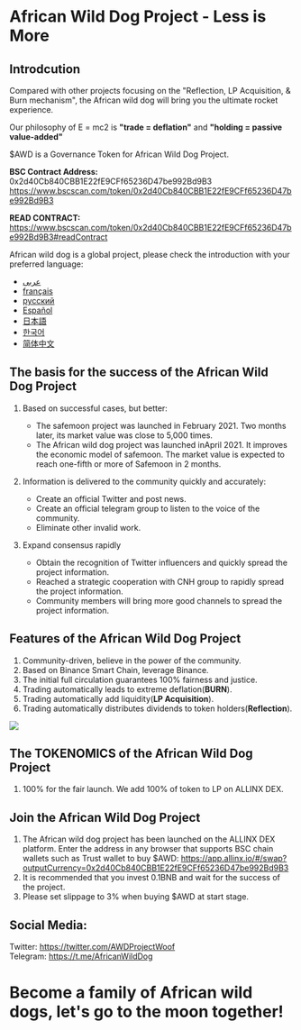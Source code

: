 # African Wild Dog Project - Less is More

## Introdcution

Compared with other projects focusing on the "Reflection, LP Acquisition, & Burn mechanism", the African wild dog will bring you the ultimate rocket experience.  

Our philosophy of E = mc2 is **"trade = deflation"** and **"holding = passive value-added"**

$AWD is a Governance Token for African Wild Dog Project.  

**BSC Contract Address:** 0x2d40Cb840CBB1E22fE9CFf65236D47be992Bd9B3 https://www.bscscan.com/token/0x2d40Cb840CBB1E22fE9CFf65236D47be992Bd9B3   

**READ CONTRACT:** https://www.bscscan.com/token/0x2d40Cb840CBB1E22fE9CFf65236D47be992Bd9B3#readContract   

African wild dog is a global project, please check the introduction with your preferred language:   
* [عربى ](https://github.com/AfricanWildDog/AfricanWildDog/wiki/%D9%85%D8%B4%D8%B1%D9%88%D8%B9-%D8%A7%D9%84%D9%83%D9%84%D8%A7%D8%A8-%D8%A7%D9%84%D8%A8%D8%B1%D9%8A%D8%A9-%D8%A7%D9%84%D8%A3%D9%81%D8%B1%D9%8A%D9%82%D9%8A%D8%A9---%D8%A7%D9%84%D8%A3%D9%82%D9%84-%D9%87%D9%88-%D8%A3%D9%83%D8%AB%D8%B1)
* [français](https://github.com/AfricanWildDog/AfricanWildDog/wiki/African-Wild-Dog-Project---Moins-c'est-plus)
* [русский](https://github.com/AfricanWildDog/AfricanWildDog/wiki/%D0%9F%D1%80%D0%BE%D0%B5%D0%BA%D1%82-%22%D0%90%D1%84%D1%80%D0%B8%D0%BA%D0%B0%D0%BD%D1%81%D0%BA%D0%B0%D1%8F-%D0%B4%D0%B8%D0%BA%D0%B0%D1%8F-%D1%81%D0%BE%D0%B1%D0%B0%D0%BA%D0%B0%22---%D0%BC%D0%B5%D0%BD%D1%8C%D1%88%D0%B5-%D0%B7%D0%BD%D0%B0%D1%87%D0%B8%D1%82-%D0%B1%D0%BE%D0%BB%D1%8C%D1%88%D0%B5)
* [Español](https://github.com/AfricanWildDog/AfricanWildDog/wiki/Proyecto-de-perros-salvajes-africanos:-menos-es-m%C3%A1s)
* [日本語](https://github.com/AfricanWildDog/AfricanWildDog/wiki/%E3%83%AA%E3%82%AB%E3%82%AA%E3%83%B3%E3%83%97%E3%83%AD%E3%82%B8%E3%82%A7%E3%82%AF%E3%83%88-%E5%B0%91%E3%81%AA%E3%81%84%E3%81%BB%E3%81%A9%E5%A4%9A%E3%81%84)
* [한국어](https://github.com/AfricanWildDog/AfricanWildDog/wiki/%EC%95%84%ED%94%84%EB%A6%AC%EC%B9%B4-%EC%95%BC%EC%83%9D-%EA%B2%AC-%ED%94%84%EB%A1%9C%EC%A0%9D%ED%8A%B8-%EC%A0%81%EC%9D%84%EC%88%98%EB%A1%9D-%EC%A2%8B%EB%8B%A4)
* [简体中文](https://github.com/AfricanWildDog/AfricanWildDog/wiki/%E9%9D%9E%E6%B4%B2%E9%87%8E%E7%8B%97%E9%A1%B9%E7%9B%AE---%E5%B0%91%E5%8D%B3%E6%98%AF%E5%A4%9A%EF%BC%88Less-is-More%EF%BC%89)


## The basis for the success of the African Wild Dog Project

1. Based on successful cases, but better:
    * The safemoon project was launched in February 2021. Two months later, its market value was close to 5,000 times.
    * The African wild dog project was launched inApril 2021. It improves the economic model of safemoon. The market value is expected to reach one-fifth or more of Safemoon in 2 months.

2. Information is delivered to the community quickly and accurately:
    * Create an official Twitter and post news.
    * Create an official telegram group to listen to the voice of the community.
    * Eliminate other invalid work. 

3. Expand consensus rapidly
    * Obtain the recognition of Twitter influencers and quickly spread the project information.
    * Reached a strategic cooperation with CNH group to rapidly spread the  project information.
    * Community members will bring more good channels to spread the  project information.  

## Features of the African Wild Dog Project

1. Community-driven, believe in the power of the community.  
2. Based on Binance Smart Chain, leverage Binance.  
3. The initial full circulation guarantees 100% fairness and justice.  
4. Trading automatically leads to extreme deflation(**BURN**).   
5. Trading automatically add liquidity(**LP Acquisition**).  
6. Trading automatically distributes dividends to token holders(**Reflection**).  

![](https://cdn.discordapp.com/attachments/815933297846779914/835075250571968532/M19872_so4uekOCCRfIvijksMFlGIMrVMBIu5XedvJMzZ6hNUE5493XUZcv2.jpg)

## The TOKENOMICS of the African Wild Dog Project

1.	100% for the fair launch. We add 100% of token to LP on ALLINX DEX.

## Join the African Wild Dog Project

1. The African wild dog project has been launched on the ALLINX DEX platform. Enter the address in any browser that supports BSC chain wallets such as Trust wallet to buy $AWD: https://app.allinx.io/#/swap?outputCurrency=0x2d40Cb840CBB1E22fE9CFf65236D47be992Bd9B3
2. It is recommended that you invest 0.1BNB and wait for the success of the project.
3. Please set slippage to 3% when buying $AWD at start stage.

## Social Media:
Twitter: https://twitter.com/AWDProjectWoof  
Telegram: https://t.me/AfricanWildDog  



# Become a family of African wild dogs, let's go to the moon together!


